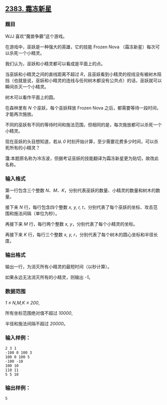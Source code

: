 ## [2383. 霜冻新星](https://www.acwing.com/problem/content/2385/)

### 题目

WJJ 喜欢“魔兽争霸”这个游戏。

在游戏中，巫妖是一种强大的英雄，它的技能 Frozen Nova （霜冻新星）每次可以杀死一个小精灵。

我们认为，巫妖和小精灵都可以看成是平面上的点。

当巫妖和小精灵之间的直线距离不超过 *R*，且巫妖看到小精灵的视线没有被树木阻挡（也就是说，巫妖和小精灵的连线与任何树木都没有公共点）的话，巫妖就可以瞬间杀灭一个小精灵。

树木可以看作平面上的圆。

在森林里有 *N* 个巫妖，每个巫妖释放 Frozen Nova 之后，都需要等待一段时间，才能再次施放。

不同的巫妖有不同的等待时间和施法范围，但相同的是，每次施放都可以杀死一个小精灵。

现在巫妖的头目想知道，若从 *0* 时刻开始计算，至少需要花费多少时间，可以杀死所有的小精灵？

**注**:本题原名称为冷冻波，但据考证巫妖的技能翻译为霜冻新星更为贴切，故改此名称。

### 输入格式

第一行包含三个整数 *N、M、K*，分别代表巫妖的数量、小精灵的数量和树木的数量。

接下来 *N* 行，每行包含四个整数 *x, y, r, t*，分别代表了每个巫妖的坐标、攻击范围和施法间隔（单位为秒）。

再接下来 *M* 行，每行两个整数 *x, y*，分别代表了每个小精灵的坐标。

再接下来 *K* 行，每行三个整数 *x, y, r*，分别代表了每个树木的圆心坐标和半径长度。

### 输出格式

输出一行，为消灭所有小精灵的最短时间（以秒计算）。

如果永远无法消灭所有的小精灵，则输出 *-1*。

### 数据范围

*1 ≤ N,M,K ≤ 200*,

所有坐标范围绝对值不超过 *10000*,

半径和施法间隔不超过 *20000*。

### 输入样例：

```
2 3 1
-100 0 100 3
100 0 100 5
-100 -10
100 10
110 11
5 5 10
```

### 输出样例：

```
5
```

